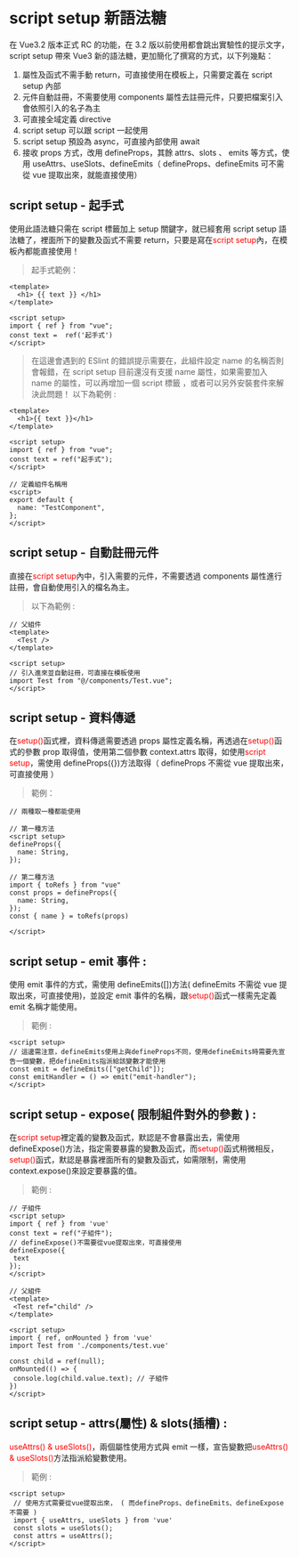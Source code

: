 # script setup 新語法糖

在 Vue3.2 版本正式 RC 的功能，在 3.2 版以前使用都會跳出實驗性的提示文字，script setup 帶來 Vue3 新的語法糖，更加簡化了撰寫的方式，以下列幾點：

1.  屬性及函式不需手動 return，可直接使用在模板上，只需要定義在 script setup 內部
2.  元件自動註冊，不需要使用 components 屬性去註冊元件，只要把檔案引入會依照引入的名子為主
3.  可直接全域定義 directive
4.  script setup 可以跟 script 一起使用
5.  script setup 預設為 async，可直接內部使用 await
6.  接收 props 方式，改用 defineProps，其餘 attrs、slots 、 emits 等方式，使用 useAttrs、useSlots、defineEmits（ defineProps、defineEmits 可不需從 vue 提取出來，就能直接使用）

## script setup - 起手式 <div id="vue-setup_first"></div>

使用此語法糖只需在 script 標籤加上 setup 關鍵字，就已經套用 script setup 語法糖了，裡面所下的變數及函式不需要 return，只要是寫在<span style="color:red;">script setup</span>內，在模板內都能直接使用！

> 起手式範例：

```javascript=
<template>
  <h1> {{ text }} </h1>
</template>

<script setup>
import { ref } from "vue";
const text =  ref('起手式')
</script>
```

> 在這邊會遇到的 ESlint 的錯誤提示需要在，此組件設定 name 的名稱否則會報錯，在 script setup 目前還沒有支援 name 屬性，如果需要加入 name 的屬性，可以再增加一個 script 標籤 ，或者可以另外安裝套件來解決此問題！
> 以下為範例 :

```javascript=
<template>
  <h1>{{ text }}</h1>
</template>

<script setup>
import { ref } from "vue";
const text = ref("起手式");
</script>

// 定義組件名稱用
<script>
export default {
  name: "TestComponent",
};
</script>
```

## script setup - 自動註冊元件 <div id="vue-setup_component"></div>

直接在<span style="color:red;">script setup</span>內中，引入需要的元件，不需要透過 components 屬性進行註冊，會自動使用引入的檔名為主。

> 以下為範例 :

```javascript=
// 父組件
<template>
  <Test />
</template>

<script setup>
// 引入進來並自動註冊，可直接在模板使用
import Test from "@/components/Test.vue";
</script>
```

## script setup - 資料傳遞 <div id="vue-setup_props"></div>

在<span style="color:red;">setup()</span>函式裡，資料傳遞需要透過 props 屬性定義名稱，再透過在<span style="color:red;">setup()</span>函式的參數 prop 取得值，使用第二個參數 context.attrs 取得，如使用<span style="color:red;">script setup</span>，需使用 defineProps({})方法取得（ defineProps 不需從 vue 提取出來，可直接使用 ）

> 範例：

```javascript=
// 兩種取一種都能使用

// 第一種方法
<script setup>
defineProps({
  name: String,
});

// 第二種方法
import { toRefs } from "vue"
const props = defineProps({
  name: String,
});
const { name } = toRefs(props)

</script>
```

## script setup - emit 事件 : <div id="vue-setup_event"></div>

使用 emit 事件的方式，需使用 defineEmits([])方法( defineEmits 不需從 vue 提取出來，可直接使用)，並設定 emit 事件的名稱，跟<span style="color:red;">setup()</span>函式一樣需先定義 emit 名稱才能使用。

> 範例 :

```javascript=
<script setup>
// 這邊需注意，defineEmits使用上與defineProps不同，使用defineEmits時需要先宣告一個變數，把defineEmits指派給該變數才能使用
const emit = defineEmits(["getChild"]);
const emitHandler = () => emit("emit-handler");
</script>
```

## script setup - expose( 限制組件對外的參數 ) : <div id="vue-setup_expose"></div>

在<span style="color:red;">script setup</span>裡定義的變數及函式，默認是不會暴露出去，需使用 defineExpose()方法，指定需要暴露的變數及函式，而<span style="color:red;">setup()</span>函式稍微相反，<span style="color:red;">setup()</span>函式，默認是暴露裡面所有的變數及函式，如需限制，需使用 context.expose()來設定要暴露的值。

> 範例 :

```javascript=
// 子組件
<script setup>
import { ref } from 'vue'
const text = ref("子組件");
// defineExpose()不需要從vue提取出來，可直接使用
defineExpose({
 text
});
</script>
```

```javascript=
// 父組件
<template>
 <Test ref="child" />
</template>

<script setup>
import { ref, onMounted } from 'vue'
import Test from './components/test.vue'

const child = ref(null);
onMounted(() => {
 console.log(child.value.text); // 子組件
})
</script>
```

## script setup - attrs(屬性) & slots(插槽) : <div id="vue-setup_attrs-slots"></div>

<span style="color:red;">useAttrs() & useSlots()</span>，兩個屬性使用方式與 emit 一樣，宣告變數把<span style="color:red;">useAttrs() & useSlots()</span>方法指派給變數使用。

> 範例 :

```javascript=
<script setup>
 // 使用方式需要從vue提取出來， ( 而defineProps、defineEmits、defineExpose不需要 )
 import { useAttrs, useSlots } from 'vue'
 const slots = useSlots();
 const attrs = useAttrs();
</script>
```
